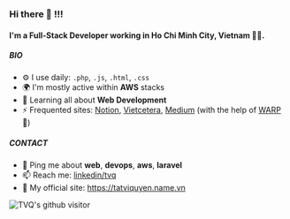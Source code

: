 ### Hi there 👋 !!!

#### I'm a Full-Stack Developer working in Ho Chi Minh City, Vietnam 👨‍💻.

##### BIO

- ⚙️ I use daily: `.php`, `.js`, `.html`, `.css`
- 🌍 I'm mostly active within **AWS** stacks
- 🌱 Learning all about **Web Development**
- ⚡️ Frequented sites: [Notion](https://notion.so), [Vietcetera](https://vietcetera.com), [Medium](https://medium.com) (with the help of [WARP](https://1.1.1.1) 🥲)

##### CONTACT
- 💬 Ping me about **web**, **devops**, **aws**, **laravel**
- 📫 Reach me: [linkedin/tvq](https://www.linkedin.com/in/tvq)
- 👀 My official site: https://tatviquyen.name.vn

![TVQ's github visitor](https://komarev.com/ghpvc/?username=tvqqq)
